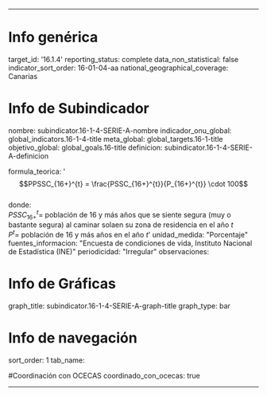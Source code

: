 ---

# Info genérica
target_id: '16.1.4'
reporting_status: complete
data_non_statistical: false
indicator_sort_order: 16-01-04-aa
national_geographical_coverage: Canarias

# Info de Subindicador
nombre: subindicator.16-1-4-SERIE-A-nombre
indicador_onu_global: global_indicators.16-1-4-title
meta_global: global_targets.16-1-title
objetivo_global: global_goals.16-title
definicion: subindicator.16-1-4-SERIE-A-definicion

formula_teorica: '$$PPSSC_{16+}^{t} = \frac{PSSC_{16+}^{t}}{P_{16+}^{t}} \cdot 100$$ <br>
donde: <br>
$PSSC_{16+}^{t} =$ población de 16 y más años que se siente segura (muy o bastante segura) al caminar solaen su zona de residencia en el año $t$ <br>
$P^{t} =$ población de 16 y más años en el año $t$'
unidad_medida: "Porcentaje"
fuentes_informacion: "Encuesta de condiciones de vida, Instituto Nacional de Estadística (INE)"
periodicidad: "Irregular"
observaciones: 

# Info de Gráficas
graph_title: subindicator.16-1-4-SERIE-A-graph-title
graph_type: bar

# Info de navegación
sort_order: 1
tab_name:

#Coordinación con OCECAS
coordinado_con_ocecas: true

---